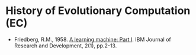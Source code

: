 # History of Evolutionary Computation (EC)

* Friedberg, R.M., 1958. [A learning machine: Part I](https://ieeexplore.ieee.org/abstract/document/5392654). IBM Journal of Research and Development, 2(1), pp.2-13.
